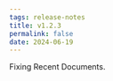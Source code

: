 ```yaml
---
tags: release-notes
title: v1.2.3
permalink: false
date: 2024-06-19
---
```


Fixing Recent Documents.